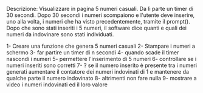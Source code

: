 Descrizione:
Visualizzare in pagina 5 numeri casuali. Da lì parte un timer di 30 secondi. Dopo 30 secondi i numeri scompaiono e l'utente deve inserire, uno alla volta, i numeri che ha visto precedentemente, tramite il prompt(). Dopo che sono stati inseriti i 5 numeri, il software dice quanti e quali dei numeri da indovinare sono stati individuati.

1- Creare una funzione che genera 5 numeri casuali
2- Stampare i numeri a schermo
3- far partire un timer di n secondi
4- quando scade il timer nascondi i numeri
5- permettere l'inserimento di 5 numeri
6- controllare se i numeri inseriti sono corretti
7- ? se il numero inserito è presente tra i numeri generati aumentare il contatore dei numeri indovinati di 1 e mantenere da qualche parte il numero indovinato 
8- altrimenti non fare nulla 
9- mostrare a video i numeri indovinati ed il loro valore 